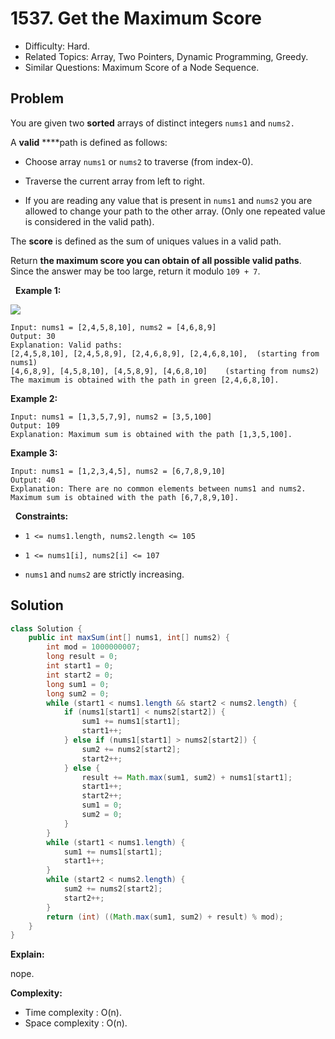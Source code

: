 # 1537. Get the Maximum Score

- Difficulty: Hard.
- Related Topics: Array, Two Pointers, Dynamic Programming, Greedy.
- Similar Questions: Maximum Score of a Node Sequence.

## Problem

You are given two **sorted** arrays of distinct integers ```nums1``` and ```nums2.```

A **valid** ****path is defined as follows:


	
- Choose array ```nums1``` or ```nums2``` to traverse (from index-0).
	
- Traverse the current array from left to right.
	
- If you are reading any value that is present in ```nums1``` and ```nums2``` you are allowed to change your path to the other array. (Only one repeated value is considered in the valid path).


The **score** is defined as the sum of uniques values in a valid path.

Return **the maximum score you can obtain of all possible **valid paths****. Since the answer may be too large, return it modulo ```109 + 7```.

 
**Example 1:**

![](https://assets.leetcode.com/uploads/2020/07/16/sample_1_1893.png)

```
Input: nums1 = [2,4,5,8,10], nums2 = [4,6,8,9]
Output: 30
Explanation: Valid paths:
[2,4,5,8,10], [2,4,5,8,9], [2,4,6,8,9], [2,4,6,8,10],  (starting from nums1)
[4,6,8,9], [4,5,8,10], [4,5,8,9], [4,6,8,10]    (starting from nums2)
The maximum is obtained with the path in green [2,4,6,8,10].
```

**Example 2:**

```
Input: nums1 = [1,3,5,7,9], nums2 = [3,5,100]
Output: 109
Explanation: Maximum sum is obtained with the path [1,3,5,100].
```

**Example 3:**

```
Input: nums1 = [1,2,3,4,5], nums2 = [6,7,8,9,10]
Output: 40
Explanation: There are no common elements between nums1 and nums2.
Maximum sum is obtained with the path [6,7,8,9,10].
```

 
**Constraints:**


	
- ```1 <= nums1.length, nums2.length <= 105```
	
- ```1 <= nums1[i], nums2[i] <= 107```
	
- ```nums1``` and ```nums2``` are strictly increasing.



## Solution

```java
class Solution {
    public int maxSum(int[] nums1, int[] nums2) {
        int mod = 1000000007;
        long result = 0;
        int start1 = 0;
        int start2 = 0;
        long sum1 = 0;
        long sum2 = 0;
        while (start1 < nums1.length && start2 < nums2.length) {
            if (nums1[start1] < nums2[start2]) {
                sum1 += nums1[start1];
                start1++;
            } else if (nums1[start1] > nums2[start2]) {
                sum2 += nums2[start2];
                start2++;
            } else {
                result += Math.max(sum1, sum2) + nums1[start1];
                start1++;
                start2++;
                sum1 = 0;
                sum2 = 0;
            }
        }
        while (start1 < nums1.length) {
            sum1 += nums1[start1];
            start1++;
        }
        while (start2 < nums2.length) {
            sum2 += nums2[start2];
            start2++;
        }
        return (int) ((Math.max(sum1, sum2) + result) % mod);
    }
}
```

**Explain:**

nope.

**Complexity:**

* Time complexity : O(n).
* Space complexity : O(n).
